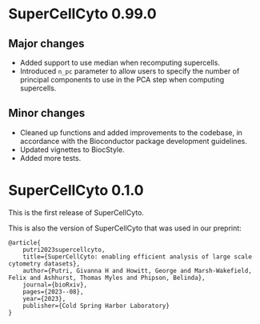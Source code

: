 # SuperCellCyto 0.99.0

## Major changes
* Added support to use median when recomputing supercells.
* Introduced `n_pc` parameter to allow users to specify the number of 
principal components to use in the PCA step when computing supercells.

## Minor changes
* Cleaned up functions and added improvements to the codebase, in accordance
with the Bioconductor package development guidelines.
* Updated vignettes to BiocStyle.
* Added more tests.

# SuperCellCyto 0.1.0

This is the first release of SuperCellCyto.

This is also the version of SuperCellCyto that was used in our preprint:

```
@article{
    putri2023supercellcyto,
    title={SuperCellCyto: enabling efficient analysis of large scale cytometry datasets},
    author={Putri, Givanna H and Howitt, George and Marsh-Wakefield, Felix and Ashhurst, Thomas Myles and Phipson, Belinda},
    journal={bioRxiv},
    pages={2023--08},
    year={2023},
    publisher={Cold Spring Harbor Laboratory}
}
```
